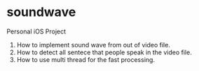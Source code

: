 # soundwave

Personal iOS Project
1. How to implement sound wave from out of video file.
2. How to detect all sentece that people speak in the video file.
3. How to use multi thread for the fast processing.

